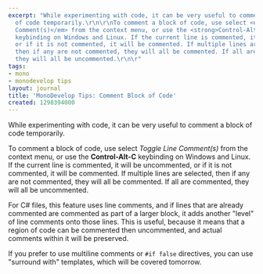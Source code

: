 ```yaml
---
excerpt: "While experimenting with code, it can be very useful to comment a block
  of code temporarily.\r\n\r\nTo comment a block of code, use select <em>Toggle Line
  Comment(s)</em> from the context menu, or use the <strong>Control-Alt-C</strong>
  keybinding on Windows and Linux. If the current line is commented, it will be uncommented,
  or if it is not commented, it will be commented. If multiple lines are selected,
  then if any are not commented, they will all be commented. If all are commented,
  they will all be uncommented.\r\n\r"
tags:
- mono
- monodevelop tips
layout: journal
title: 'MonoDevelop Tips: Comment Block of Code'
created: 1298394000
---
```

While experimenting with code, it can be very useful to comment a block of code temporarily.

To comment a block of code, use select <em>Toggle Line Comment(s)</em> from the context menu, or use the <strong>Control-Alt-C</strong> keybinding on Windows and Linux. If the current line is commented, it will be uncommented, or if it is not commented, it will be commented. If multiple lines are selected, then if any are not commented, they will all be commented. If all are commented, they will all be uncommented.

For C# files, this feature uses line comments, and if lines that are already commented are commented as part of a larger block, it adds another "level" of line comments onto those lines. This is useful, because it means that a region of code can be commented then uncommented, and actual comments within it will be preserved.

If you prefer to use multiline comments or <code>#if false</code> directives, you can use "surround with" templates, which will be covered tomorrow.

